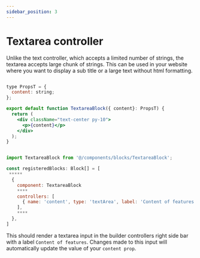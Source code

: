 ```yaml
---
sidebar_position: 3
---
```


# Textarea controller

Unlike the text controller, which accepts a limited number of strings, the textarea accepts large chunk of strings. This can be used in your website where you want to display a sub title or a large text without html formatting. 

```jsx title="/components/blocks/TextBlock.tsx"

type PropsT = {
  content: string;
};

export default function TextareaBlock({ content}: PropsT) {
  return (
    <div className="text-center py-10">
      <p>{content}</p>
    </div>
  );
}
```


```jsx title="/components/blocks_registry.tsx"

import TextareaBlock from '@/components/blocks/TextareaBlock';

const registeredBlocks: Block[] = [
 *****
  {
    component: TextareaBlock
    ****
    controllers: [
      { name: 'content', type: 'textArea', label: 'Content of features' }
    ],
    ****
  },
]
```


This should render a textarea input in the builder controllers right side bar with a label `Content of features`. Changes made to this input will automatically update the value of your `content prop`.